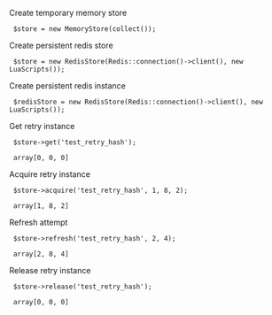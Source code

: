 Create temporary memory store
```
 $store = new MemoryStore(collect());
```

Create persistent redis store
```
 $store = new RedisStore(Redis::connection()->client(), new LuaScripts());
```

Create persistent redis instance
```
 $redisStore = new RedisStore(Redis::connection()->client(), new LuaScripts());
```

Get retry instance
```
 $store->get('test_retry_hash');

 array[0, 0, 0]
```

Acquire retry instance
```
 $store->acquire('test_retry_hash', 1, 8, 2);

 array[1, 8, 2]
```

Refresh attempt
```
 $store->refresh('test_retry_hash', 2, 4);

 array[2, 8, 4]
```

Release retry instance
```
 $store->release('test_retry_hash');

 array[0, 0, 0]
```
